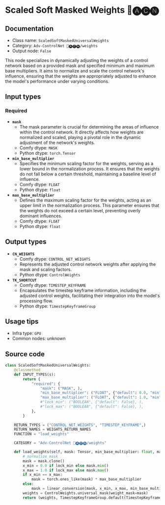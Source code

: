 # Scaled Soft Masked Weights 🛂🅐🅒🅝
## Documentation
- Class name: `ScaledSoftMaskedUniversalWeights`
- Category: `Adv-ControlNet 🛂🅐🅒🅝/weights`
- Output node: `False`

This node specializes in dynamically adjusting the weights of a control network based on a provided mask and specified minimum and maximum base multipliers. It aims to normalize and scale the control network's influence, ensuring that the weights are appropriately adjusted to enhance the model's performance under varying conditions.
## Input types
### Required
- **`mask`**
    - The mask parameter is crucial for determining the areas of influence within the control network. It directly affects how weights are normalized and scaled, playing a pivotal role in the dynamic adjustment of the network's weights.
    - Comfy dtype: `MASK`
    - Python dtype: `torch.Tensor`
- **`min_base_multiplier`**
    - Specifies the minimum scaling factor for the weights, serving as a lower bound in the normalization process. It ensures that the weights do not fall below a certain threshold, maintaining a baseline level of influence.
    - Comfy dtype: `FLOAT`
    - Python dtype: `float`
- **`max_base_multiplier`**
    - Defines the maximum scaling factor for the weights, acting as an upper limit in the normalization process. This parameter ensures that the weights do not exceed a certain level, preventing overly dominant influences.
    - Comfy dtype: `FLOAT`
    - Python dtype: `float`
## Output types
- **`CN_WEIGHTS`**
    - Comfy dtype: `CONTROL_NET_WEIGHTS`
    - Represents the adjusted control network weights after applying the mask and scaling factors.
    - Python dtype: `ControlWeights`
- **`TK_SHORTCUT`**
    - Comfy dtype: `TIMESTEP_KEYFRAME`
    - Encapsulates the timestep keyframe information, including the adjusted control weights, facilitating their integration into the model's processing flow.
    - Python dtype: `TimestepKeyframeGroup`
## Usage tips
- Infra type: `GPU`
- Common nodes: unknown


## Source code
```python
class ScaledSoftMaskedUniversalWeights:
    @classmethod
    def INPUT_TYPES(s):
        return {
            "required": {
                "mask": ("MASK", ),
                "min_base_multiplier": ("FLOAT", {"default": 0.0, "min": 0.0, "max": 1.0, "step": 0.001}, ),
                "max_base_multiplier": ("FLOAT", {"default": 1.0, "min": 0.0, "max": 1.0, "step": 0.001}, ),
                #"lock_min": ("BOOLEAN", {"default": False}, ),
                #"lock_max": ("BOOLEAN", {"default": False}, ),
            },
        }
    
    RETURN_TYPES = ("CONTROL_NET_WEIGHTS", "TIMESTEP_KEYFRAME",)
    RETURN_NAMES = WEIGHTS_RETURN_NAMES
    FUNCTION = "load_weights"

    CATEGORY = "Adv-ControlNet 🛂🅐🅒🅝/weights"

    def load_weights(self, mask: Tensor, min_base_multiplier: float, max_base_multiplier: float, lock_min=False, lock_max=False):
        # normalize mask
        mask = mask.clone()
        x_min = 0.0 if lock_min else mask.min()
        x_max = 1.0 if lock_max else mask.max()
        if x_min == x_max:
            mask = torch.ones_like(mask) * max_base_multiplier
        else:
            mask = linear_conversion(mask, x_min, x_max, min_base_multiplier, max_base_multiplier)
        weights = ControlWeights.universal_mask(weight_mask=mask)
        return (weights, TimestepKeyframeGroup.default(TimestepKeyframe(control_weights=weights)))

```
